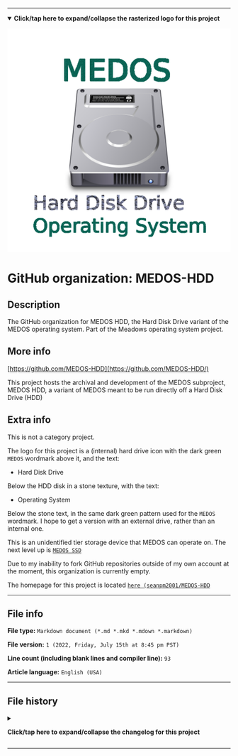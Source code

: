
***

<!--
<details><summary><b lang="en">Click/tap here to expand/collapse the vectorized logo for this project</b></summary>

![WichCraft_Icon_1024px.svg failed to load. The file may be missing or corrupt. Check the file path for errors first.](/AdditionalInfo/2/MEDOS-HDD/WichCraft_Icon_1024px.svg)

</details>
!-->

<details open><summary><b lang="en">Click/tap here to expand/collapse the rasterized logo for this project</b></summary>

![MEDOS_HDD_Icon1024px_V1_HighCompression.png failed to load. The file may be missing or corrupt. Check the file path for errors first.](/AdditionalInfo/2/MEDOS-HDD/MEDOS_HDD_Icon1024px_V1_HighCompression.png)

</details>

# GitHub organization: MEDOS-HDD

## Description

The GitHub organization for MEDOS HDD, the Hard Disk Drive variant of the MEDOS operating system. Part of the Meadows operating system project.

## More info

[https://github.com/MEDOS-HDD](https://github.com/MEDOS-HDD/)

This project hosts the archival and development of the MEDOS subproject, MEDOS HDD, a variant of MEDOS meant to be run directly off a Hard Disk Drive (HDD)

## Extra info

This is not a category project.

The logo for this project is a (internal) hard drive icon with the dark green `MEDOS` wordmark above it, and the text:

- Hard Disk Drive

Below the HDD disk in a stone texture, with the text:

- Operating System

Below the stone text, in the same dark green pattern used for the `MEDOS` wordmark. I hope to get a version with an external drive, rather than an internal one.

This is an unidentified tier storage device that MEDOS can operate on. The next level up is [`MEDOS SSD`](/AdditionalInfo/2/MEDOS-SSD/)

Due to my inability to fork GitHub repositories outside of my own account at the moment, this organization is currently empty.

The homepage for this project is located [`here (seanpm2001/MEDOS-HDD`](https://github.com/seanpm2001/MEDOS-HDD/)

<!--
There is no current home repository for this project.
!-->

***

## File info

**File type:** `Markdown document (*.md *.mkd *.mdown *.markdown)`

**File version:** `1 (2022, Friday, July 15th at 8:45 pm PST)`

**Line count (including blank lines and compiler line):** `93`

**Article language:** `English (USA)`

***

## File history

<details><summary><p lang="en"><b>Click/tap here to expand/collapse the changelog for this project</b></p></summary>

<details><summary><p lang="en"><b>Version 1 (2022, Friday, July 15th at 8:45 pm PST)</b></p></summary>

**This version was made by:** [`@seanpm2001`](https://github.com/seanpm2001/)

> Changes:

- [x] Started the file
- [x] Referenced the organization icon (raster)
<!--  - [x] Referenced the organization icon (vector) !-->
- [x] Added the organization description
- [x] Added the `more info` section
- [x] Added the `extra info` section
- [x] Added the `file info` section
- [x] Added the `file history` section
- [ ] No other changes in version 1

</details>

</details>

***


